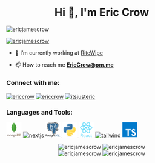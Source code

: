 <h1 align="center">Hi 👋, I'm Eric Crow</h1>

<p align="left"> <img src="https://komarev.com/ghpvc/?username=ericjamescrow&label=Profile%20views&color=0e75b6&style=flat" alt="ericjamescrow" /> </p>

<p align="left"> <a href="https://github.com/ryo-ma/github-profile-trophy"><img src="https://github-profile-trophy.vercel.app/?username=ericjamescrow" alt="ericjamescrow" /></a> </p>

- 🔭 I’m currently working at [RiteWipe](https://ritewipe.com/)


- 📫 How to reach me **EricCrow@pm.me**

<h3 align="left">Connect with me:</h3>
<p align="left">
<a href="https://linkedin.com/in/ericcrow" target="blank"><img align="center" src="https://raw.githubusercontent.com/rahuldkjain/github-profile-readme-generator/master/src/images/icons/Social/linked-in-alt.svg" alt="ericcrow" height="30" width="40" /></a>
<a href="https://www.hackerrank.com/ericcrow" target="blank"><img align="center" src="https://raw.githubusercontent.com/rahuldkjain/github-profile-readme-generator/master/src/images/icons/Social/hackerrank.svg" alt="ericcrow" height="30" width="40" /></a>
<a href="https://www.leetcode.com/itsjusteric" target="blank"><img align="center" src="https://raw.githubusercontent.com/rahuldkjain/github-profile-readme-generator/master/src/images/icons/Social/leet-code.svg" alt="itsjusteric" height="30" width="40" /></a>
</p>

<h3 align="left">Languages and Tools:</h3>
<p align="left"> <a href="https://www.mongodb.com/" target="_blank" rel="noreferrer"> <img src="https://raw.githubusercontent.com/devicons/devicon/master/icons/mongodb/mongodb-original-wordmark.svg" alt="mongodb" width="40" height="40"/> </a> <a href="https://nextjs.org/" target="_blank" rel="noreferrer"> <img src="https://cdn.worldvectorlogo.com/logos/nextjs-2.svg" alt="nextjs" width="40" height="40"/> </a> <a href="https://www.postgresql.org" target="_blank" rel="noreferrer"> <img src="https://raw.githubusercontent.com/devicons/devicon/master/icons/postgresql/postgresql-original-wordmark.svg" alt="postgresql" width="40" height="40"/> </a> <a href="https://www.python.org" target="_blank" rel="noreferrer"> <img src="https://raw.githubusercontent.com/devicons/devicon/master/icons/python/python-original.svg" alt="python" width="40" height="40"/> </a> <a href="https://reactjs.org/" target="_blank" rel="noreferrer"> <img src="https://raw.githubusercontent.com/devicons/devicon/master/icons/react/react-original-wordmark.svg" alt="react" width="40" height="40"/> </a> <a href="https://tailwindcss.com/" target="_blank" rel="noreferrer"> <img src="https://www.vectorlogo.zone/logos/tailwindcss/tailwindcss-icon.svg" alt="tailwind" width="40" height="40"/> </a> <a href="https://www.typescriptlang.org/" target="_blank" rel="noreferrer"> <img src="https://raw.githubusercontent.com/devicons/devicon/master/icons/typescript/typescript-original.svg" alt="typescript" width="40" height="40"/> </a> </p>

<div align="center">
  <img width="440px" src="https://github-readme-stats-pxexhsfcg-ericjamescrow.vercel.app/api?username=ericjamescrow&show_icons=true&count_private=true&theme=dark&locale=en" alt="ericjamescrow" />
  <img width="333px" src="https://github-readme-stats-pxexhsfcg-ericjamescrow.vercel.app/api/top-langs?username=ericjamescrow&show_icons=true&count_private=true&theme=dark&locale=en&layout=compact" alt="ericjamescrow" />
</div>

<div align="center">
  <img width="400px" src="https://github-readme-streak-stats.herokuapp.com/?user=ericjamescrow&theme=dark" alt="ericjamescrow" />
  <img width="400px" src="https://leetcard.jacoblin.cool/ItsJustEric" alt="ericjamescrow" />
</div>


